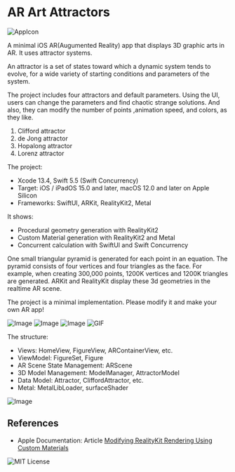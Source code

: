 # AR Art Attractors

![AppIcon](https://user-images.githubusercontent.com/66309582/169184025-28376a03-abc9-41b1-b6ad-5b0431be6e78.png)

A minimal iOS AR(Augumented Reality) app that displays 3D graphic arts in AR.
It uses attractor systems.

An attractor is a set of states toward which a dynamic system tends to evolve,
for a wide variety of starting conditions and parameters of the system.

The project includes four attractors and default parameters.
Using the UI, users can change the parameters and find chaotic strange solutions.
And also, they can modify the number of points ,animation speed, and colors, as they like.

1. Clifford attractor
1. de Jong attractor
1. Hopalong attractor
1. Lorenz attractor

The project:

- Xcode 13.4, Swift 5.5 (Swift Concurrency)
- Target: iOS / iPadOS 15.0 and later, macOS 12.0 and later on Apple Silicon
- Frameworks: SwiftUI, ARKit, RealityKit2, Metal

It shows:

- Procedural geometry generation with RealityKit2
- Custom Material generation with RealityKit2 and Metal
- Concurrent calculation with SwiftUI and Swift Concurrency

One small triangular pyramid is generated for each point in an equation.
The pyramid consists of four vertices and four triangles as the face.
For example, when creating 300,000 points, 1200K vertices and 1200K triangles
are generated.
ARKit and RealityKit display these 3d geometries in the realtime AR scene.

The project is a minimal implementation.
Please modify it and make your own AR app!

![Image](https://user-images.githubusercontent.com/66309582/169184612-efaaa53c-e25c-4921-86b6-998228ebcce9.png)
![Image](https://user-images.githubusercontent.com/66309582/169184790-873d6e02-aacf-4348-9d39-a11d4f7bd1f6.png)
![Image](https://user-images.githubusercontent.com/66309582/169184872-96cb6273-8115-4435-983a-7a1d46503f04.png)
![GIF](https://user-images.githubusercontent.com/66309582/169184908-84fa8e14-c3ab-4899-a6d4-c8d8e75940b9.gif)

The structure:

- Views: HomeView, FigureView, ARContainerView, etc.
- ViewModel: FigureSet, Figure
- AR Scene State Management: ARScene
- 3D Model Management: ModelManager, AttractorModel
- Data Model: Attractor, CliffordAttractor, etc.
- Metal: MetalLibLoader, surfaceShader

![Image](https://user-images.githubusercontent.com/66309582/169197314-857688b0-5b8e-410e-9096-84386a05c828.png)

## References

- Apple Documentation: Article [Modifying RealityKit Rendering Using Custom Materials](https://developer.apple.com/documentation/realitykit/modifying_realitykit_rendering_using_custom_materials)

![MIT License](http://img.shields.io/badge/license-MIT-blue.svg?style=flat)

